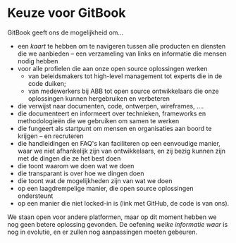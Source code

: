 # Keuze voor GitBook

GitBook geeft ons de mogelijkheid om...

* een _kaart_ te hebben om te navigeren tussen alle producten en diensten die we aanbieden – een verzameling van links en informatie die mensen nodig hebben
* voor alle profielen die aan onze open source oplossingen werken
  * van beleidsmakers tot high-level management tot experts die in de code duiken; 
  * van medewerkers bij ABB tot open source ontwikkelaars die onze oplossingen kunnen hergebruiken en verbeteren
* die verwijst naar documenten, code, ontwerpen, wireframes, ....
* die documenteert en informeert over technieken, frameworks en methodologieën die we gebruiken om samen te werken
* die fungeert als startpunt om mensen en organisaties aan boord te krijgen – en recruteren
* die handleidingen en FAQ's kan faciliteren op een eenvoudige manier, waar we niet afhankelijk zijn van ontwikkelaars, en zij bezig kunnen zijn met de dingen die ze het best doen
* die toont waarom we doen wat we doen
* die transparant is over hoe we dingen doen
* die toont wat de mogelijkheden zijn van wat we doen
* op een laagdrempelige manier, die open source oplossingen ondersteunt
* op een manier die niet locked-in is \(link met GitHub, de code is van ons\).

We staan open voor andere platformen, maar op dit moment hebben we nog geen betere oplossing gevonden. De oefening _welke informatie waar_ is nog in evolutie, en er zullen nog aanpassingen moeten gebeuren.

